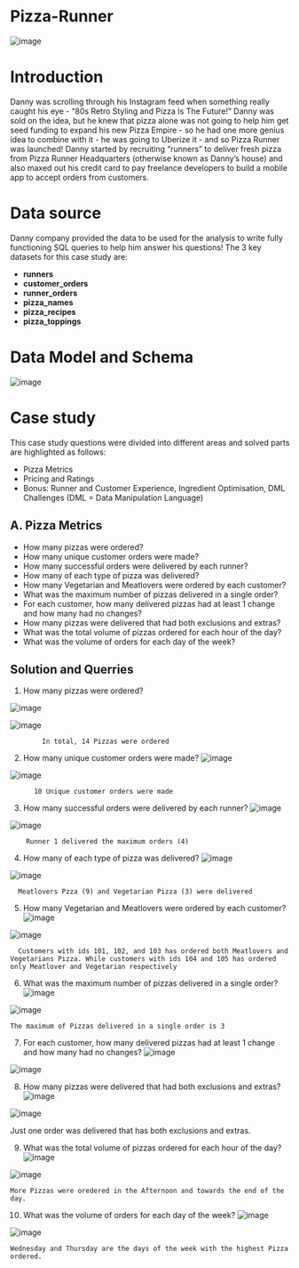 # Pizza-Runner

![image](https://github.com/Taofik06/Pizza-Runner/assets/123642327/72550355-1162-4c65-85f2-30fa70319883)

# Introduction

Danny was scrolling through his Instagram feed when something really caught his eye - “80s Retro Styling and Pizza Is The Future!”
Danny was sold on the idea, but he knew that pizza alone was not going to help him get seed funding to expand his new Pizza Empire - so he had one more genius idea to combine with it - he was going to Uberize it - and so Pizza Runner was launched!
Danny started by recruiting “runners” to deliver fresh pizza from Pizza Runner Headquarters (otherwise known as Danny’s house) and also maxed out his credit card to pay freelance developers to build a mobile app to accept orders from customers.

# Data source
Danny company provided the data to be used for the analysis to write fully functioning SQL queries to help him answer his questions! The 3 key datasets for this case study are:
- **runners**
- **customer_orders**
- **runner_orders**
- **pizza_names**
- **pizza_recipes**
- **pizza_toppings**

# Data Model and Schema
![image](https://github.com/Taofik06/Pizza-Runner/assets/123642327/f9d2619e-df05-4dc9-89f1-5299a4956edf)

# Case study 
This case study questions were divided into different areas and solved parts are highlighted as follows: 
- Pizza Metrics
- Pricing and Ratings
- Bonus: Runner and Customer Experience, Ingredient Optimisation, DML Challenges (DML = Data Manipulation Language)

## A. Pizza Metrics
- How many pizzas were ordered?
- How many unique customer orders were made?
- How many successful orders were delivered by each runner?
- How many of each type of pizza was delivered?
- How many Vegetarian and Meatlovers were ordered by each customer?
- What was the maximum number of pizzas delivered in a single order?
- For each customer, how many delivered pizzas had at least 1 change and how many had no changes?
- How many pizzas were delivered that had both exclusions and extras?
- What was the total volume of pizzas ordered for each hour of the day?
- What was the volume of orders for each day of the week?

## Solution and Querries
1. How many pizzas were ordered?

![image](https://github.com/Taofik06/Pizza-Runner/assets/123642327/94c50ba1-a2c3-4e07-9fea-52dbc2766e93)

![image](https://github.com/Taofik06/Pizza-Runner/assets/123642327/5a42b006-2791-480b-aea8-86a315ba10c0)
            
            In total, 14 Pizzas were ordered

2. How many unique customer orders were made?
![image](https://github.com/Taofik06/Pizza-Runner/assets/123642327/14513a84-e9b9-40f3-abc8-536dbe84984f)

![image](https://github.com/Taofik06/Pizza-Runner/assets/123642327/86a057fd-999e-46f2-9afe-ef99c498218b)
          
          10 Unique customer orders were made

3. How many successful orders were delivered by each runner?
![image](https://github.com/Taofik06/Pizza-Runner/assets/123642327/e941c542-8c8b-401e-878f-0a6468518b2f)

![image](https://github.com/Taofik06/Pizza-Runner/assets/123642327/52757611-b2ac-4df0-9e50-2074297e9e51)

        Runner 1 delivered the maximum orders (4)

4. How many of each type of pizza was delivered?
![image](https://github.com/Taofik06/Pizza-Runner/assets/123642327/90e8cf1d-5e26-443c-9833-ce289ae9a267)

![image](https://github.com/Taofik06/Pizza-Runner/assets/123642327/4796e2ac-e1fe-46ec-bafb-a16c809223c1)

      Meatlovers Pzza (9) and Vegetarian Pizza (3) were delivered
      
5. How many Vegetarian and Meatlovers were ordered by each customer?
![image](https://github.com/Taofik06/Pizza-Runner/assets/123642327/06812abf-a265-4ffb-94f8-457f52a16242)

![image](https://github.com/Taofik06/Pizza-Runner/assets/123642327/6b89ab99-eaa5-475c-822f-0ce5b949abbe)

      Customers with ids 101, 102, and 103 has ordered both Meatlovers and Vegetarians Pizza. While customers with ids 104 and 105 has ordered only Meatlover and Vegetarian respectively

6. What was the maximum number of pizzas delivered in a single order?
![image](https://github.com/Taofik06/Pizza-Runner/assets/123642327/5f1d57d9-5810-451e-8ea3-3a9bb50e60a9)

![image](https://github.com/Taofik06/Pizza-Runner/assets/123642327/4f340b4c-6d2c-42b5-bd0d-f1b8765f4f50)

    The maximum of Pizzas delivered in a single order is 3

7. For each customer, how many delivered pizzas had at least 1 change and how many had no changes?
![image](https://github.com/Taofik06/Pizza-Runner/assets/123642327/95b6f6a5-d000-45e2-9823-180bdc646488)

![image](https://github.com/Taofik06/Pizza-Runner/assets/123642327/eacf2889-491e-4e35-8780-70f05761e87f)

8. How many pizzas were delivered that had both exclusions and extras?
![image](https://github.com/Taofik06/Pizza-Runner/assets/123642327/4a501950-bd7c-43aa-9495-d943da27bc9f)

![image](https://github.com/Taofik06/Pizza-Runner/assets/123642327/8fdd3924-1380-4152-a17e-4ef07f73ada4)

   Just one order was delivered that has both exclusions and extras.

9. What was the total volume of pizzas ordered for each hour of the day?
![image](https://github.com/Taofik06/Pizza-Runner/assets/123642327/42e6f04c-b860-4aea-9cdf-fa5d40598c66)

![image](https://github.com/Taofik06/Pizza-Runner/assets/123642327/a78ee088-7627-49d8-b972-8d84aa36767a)

    More Pizzas were oredered in the Afternoon and towards the end of the day.
    
10. What was the volume of orders for each day of the week?
![image](https://github.com/Taofik06/Pizza-Runner/assets/123642327/f3814561-ad07-4a98-b1d5-8fc8216a3193)

![image](https://github.com/Taofik06/Pizza-Runner/assets/123642327/f28347d6-c266-4697-bbe0-38e5be9661c9)

    Wednesday and Thursday are the days of the week with the highest Pizza ordered.

